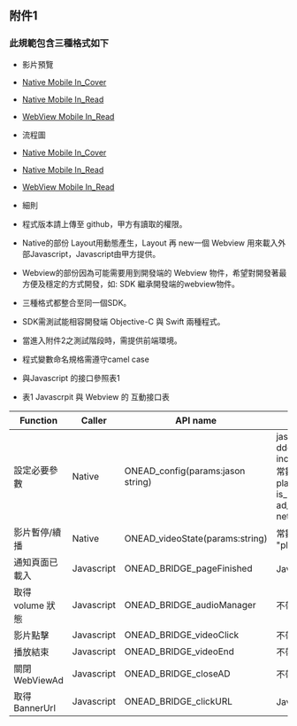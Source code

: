 ## 附件1
### 此規範包含三種格式如下

* 影片預覽
 * [Native Mobile In_Cover](https://goo.gl/STwXYd/)
 * [Native Mobile In_Read](https://goo.gl/hAIuEA)
 * [WebView Mobile In_Read](https://goo.gl/F3dL0t)

 
* 流程圖
 * [Native Mobile In_Cover](https://goo.gl/ij9WPi)
 * [Native Mobile In_Read](https://goo.gl/cAV6RT)
 * [WebView Mobile In_Read](https://goo.gl/QWNpw4)
 
* 細則
 * 程式版本請上傳至 github，甲方有讀取的權限。 
 * Native的部份 Layout用動態產生，Layout 再 new一個 Webview 用來載入外部Javascript，Javascript由甲方提供。
 * Webview的部份因為可能需要用到開發端的 Webview 物件，希望對開發著最方便及穩定的方式開發，如: SDK 繼承開發端的webview物件。
 * 三種格式都整合至同一個SDK。
 * SDK需測試能相容開發端 Objective-C 與 Swift 兩種程式。
 * 當進入附件2之測試階段時，需提供前端環境。
 * 程式變數命名規格需遵守camel case
 * 與Javascript 的接口參照表1

* 表1 Javascrpit 與 Webview 的 互動接口表

| Function  | Caller  |API name   | 說明 |
|---|---|---|---|
|  設定必要參數 |Native   |ONEAD_config(params:jason string)|jasonObject,{uid:"'1000033'",guid:"uuu-aaa-bbb0-ddd",network_status:"wifi",play_mode:"mobile-app-incover",dedicated_pid:"12615",is_native_view:"true",ad_environment:"production"}  常數值:<br>play_mode = "mobile-app-incover" or "mobile-app-inread"<br>is_native_view=boolean<br>ad_environment= "production" or "test"<br>network_status="WIFI" or "3G"...etc |
| 影片暫停/續播  | Native  | ONEAD_videoState(params:string) | 常數值: <br> "play" or "pause" |
|  通知頁面已載入 |Javascript    |  ONEAD_BRIDGE_pageFinished |Javascript 會帶boolean參數，true有查到廣告，false沒有 |
| 取得 volume 狀態  |Javascript    |  ONEAD_BRIDGE_audioManager |不帶參數 |
| 影片點擊  |Javascript    |  ONEAD_BRIDGE_videoClick |不帶參數 |
|  播放結束 |Javascript    |  ONEAD_BRIDGE_videoEnd |不帶參數 |
|  關閉WebViewAd |Javascript    |  ONEAD_BRIDGE_closeAD |不帶參數 |
| 取得BannerUrl  |Javascript    |  ONEAD_BRIDGE_clickURL |Javascript 會帶 string 類型 URL 參數 |


